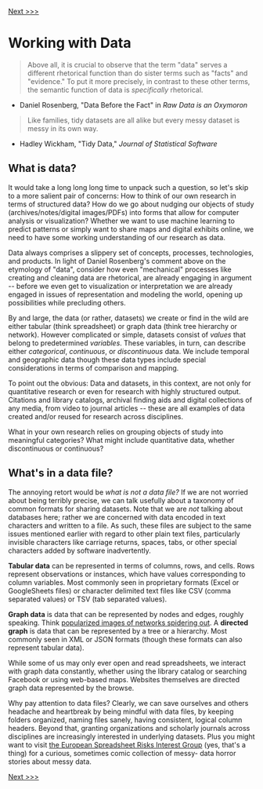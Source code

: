 [Next >>>](introducing-openrefine.md)

# Working with Data

> Above all, it is crucial to observe that the term "data" serves a different rhetorical function than do sister terms such as "facts" and "evidence." To put it more precisely, in contrast to these other terms, the semantic function of data is *specifically* rhetorical.

- Daniel Rosenberg, "Data Before the Fact" in *Raw Data is an Oxymoron*

> Like families, tidy datasets are all alike but every messy dataset is messy in its own way.

- Hadley Wickham, "Tidy Data," *Journal of Statistical Software*

## What is data?

It would take a long long long time to unpack such a question, so let's skip to a more salient pair of concerns: How to think of our own research in terms of structured data? How do we go about nudging our objects of study (archives/notes/digital images/PDFs) into forms that allow for computer analysis or visualization? Whether we want to use machine learning to predict patterns or simply want to share maps and digital exhibits online, we need to have some working understanding of our research as data.

Data always comprises a slippery set of concepts, processes, technologies, and products. In light of Daniel Rosenberg's comment above on the etymology of "data", consider how even "mechanical" processes like creating and cleaning data are rhetorical, are already engaging in argument -- before we even get to visualization or interpretation we are already engaged in issues of representation and modeling the world, opening up possibilities while precluding others.

By and large, the data (or rather, datasets) we create or find in the wild are either tabular (think spreadsheet) or graph data (think tree hierarchy or network). However complicated or simple, datasets consist of *values* that belong to predetermined *variables*. These variables, in turn, can describe either *categorical*, *continuous*, or *discontinuous* data. We include temporal and geographic data though these data types include special considerations in terms of comparison and mapping.

To point out the obvious: Data and datasets, in this context, are not only for quantitative research or even for research with highly structured output. Citations and library catalogs, archival finding aids and digital collections of any media, from video to journal articles -- these are all examples of data created and/or reused for research across disciplines.

What in your own research relies on grouping objects of study into meaningful categories? What might include quantitative data, whether discontinuous or continuous?

## What's in a data file?

The annoying retort would be *what is not a data file?* If we are not worried about being terribly precise, we can talk usefully about a taxonomy of common formats for sharing datasets. Note that we are *not* talking about databases here; rather we are concerned with data encoded in text characters and written to a file. As such, these files are subject to the same issues mentioned earlier with regard to other plain text files, particularly invisible characters like carriage returns, spaces, tabs, or other special characters added by software inadvertently.

**Tabular data** can be represented in terms of columns, rows, and cells. Rows represent observations or instances, which have values corresponding to column variables. Most commonly seen in proprietary formats (Excel or GoogleSheets files) or character delimited text files like CSV (comma separated values) or TSV (tab separated values).

**Graph data** is data that can be represented by nodes and edges, roughly speaking. Think [popularized images of networks spidering out](https://en.wikipedia.org/wiki/Opte_Project#/media/File:Internet_map_1024.jpg). A **directed graph** is data that can be represented by a tree or a hierarchy. Most commonly seen in XML or JSON formats (though these formats can also represent tabular data).

While some of us may only ever open and read spreadsheets, we interact with graph data constantly, whether using the library catalog or searching Facebook or using web-based maps. Websites themselves are directed graph data represented by the browse.

Why pay attention to data files? Clearly, we can save ourselves and others headache and heartbreak by being mindful with data files, by keeping folders organized, naming files sanely, having consistent, logical column headers. Beyond that, granting organizations and scholarly journals across disciplines are increasingly interested in underlying datasets. Plus you might want to visit [the European Spreadsheet Risks Interest Group](http://www.eusprig.org/) (yes, that's a thing) for a curious, sometimes comic collection of messy- data horror stories about messy data.

[Next >>>](tidy-vs-messy.md)